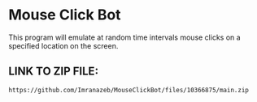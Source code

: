 <h1> Mouse Click Bot</h1>

This program will emulate at random time intervals mouse clicks on a specified location on the screen. 

## LINK TO ZIP FILE:
```
https://github.com/Imranazeb/MouseClickBot/files/10366875/main.zip
```

